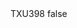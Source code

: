 <?xml version="1.0" encoding="UTF-8"?>
<CustomMetadata xmlns="http://soap.sforce.com/2006/04/metadata">
    <label>TXU398</label>
    <protected>false</protected>
</CustomMetadata>

